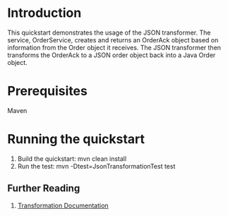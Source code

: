 Introduction
============
This quickstart demonstrates the usage of the JSON transformer.    The service, OrderService, creates and returns an OrderAck object based on information from the Order object it receives.    The JSON transformer then transforms the OrderAck to a JSON order object back into a Java Order object.

Prerequisites
=============
Maven

Running the quickstart
======================

1. Build the quickstart:
    mvn clean install
2. Run the test:
    mvn -Dtest=JsonTransformationTest test

## Further Reading

1. [Transformation Documentation](https://docs.jboss.org/author/display/SWITCHYARD/Transformation)

